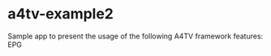 a4tv-example2
=============

Sample app to present the usage of the following A4TV framework features: EPG
